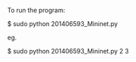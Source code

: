
To run the program:

$ sudo python 201406593_Mininet.py <Hosts Per swicth> <num of switches>

eg.

$ sudo python 201406593_Mininet.py 2 3

